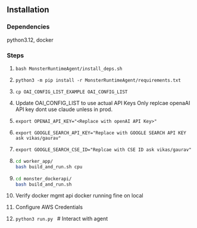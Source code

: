 

## Installation

### Dependencies

python3.12, docker

### Steps

1. ```bash MonsterRuntimeAgent/install_deps.sh```

2. ```python3 -m pip install -r MonsterRuntimeAgent/requirements.txt```

3. ```cp OAI_CONFIG_LIST_EXAMPLE OAI_CONFIG_LIST```

4. Update OAI_CONFIG_LIST to use actual API Keys Only replcae openaAI API key dont use claude unless in prod.

5. ```export OPENAI_API_KEY="<Replace with openAI API Key>"```

6. ```export GOOGLE_SEARCH_API_KEY="Replace with GOOGLE SEARCH API KEY ask vikas/gaurav"```

7. ```export GOOGLE_SEARCH_CSE_ID="Replcae with CSE ID ask vikas/gaurav"```

8.  ```bash
    cd worker_app/
    bash build_and_run.sh cpu
    ```

9.  ```bash
    cd monster_dockerapi/
    bash build_and_run.sh
    ```

10. Verify docker mgmt api docker running fine on local

11. Configure AWS Credentials

12. ```python3 run.py ``` # Interact with agent
